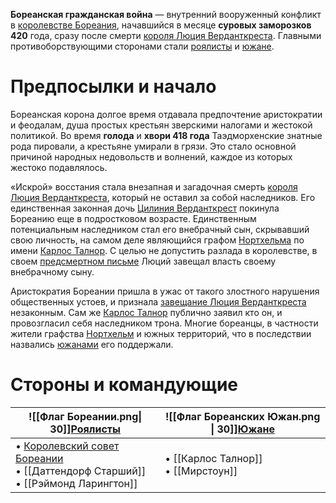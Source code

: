 **Бореанская гражданская война** — внутренний вооруженный конфликт в [королевстве Бореания](Бореания), начавшийся в месяце **суровых заморозков** **420** года, сразу после смерти [короля Люция Верданткреста](Люций%20Верданткрест). Главными противоборствующими сторонами стали [роялисты](Бореанские%20роялисты.md) и [южане](Бореанские%20южане).
# Предпосылки и начало
Бореанская корона долгое время отдавала предпочтение аристократии и феодалам, душа простых крестьян зверскими налогами и жестокой политикой. Во время **голода** и **хвори 418 года** Таэдморхенские знатные рода пировали, а крестьяне умирали в грязи. Это стало основной причиной народных недовольств и волнений, каждое из которых жестоко подавлялось.

«Искрой» восстания стала внезапная и загадочная смерть [короля Люция Верданткреста](Люций%20Верданткрест), который не оставил за собой наследников. Его единственная законная дочь [Цилиния Верданткрест](Цилиния%20Верданткрест.md) покинула Бореанию еще в подростковом возрасте. Единственным потенциальным наследником стал его внебрачный сын, скрывавший свою личность, на самом деле являющийся графом [Нортхельма](Нортхельм) по имени [Карлос Талнор](Карлос%20Талнор). С целью не допустить разлада в королевстве, в своем [предсмертном письме](Предсмертное%20письмо%20Люция%20Верданткреста.md) Люций завещал власть своему внебрачному сыну.

Аристократия Бореании пришла в ужас от такого злостного нарушения общественных устоев, и признала [завещание Люция Верданткреста](Предсмертное%20письмо%20Люция%20Верданткреста.md) незаконным. Сам же [Карлос Талнор](Карлос%20Талнор) публично заявил кто он, и провозгласил себя наследником трона. Многие бореанцы, в частности жители графства [Нортхельм](Нортхельм) и южных территорий, что в последствии назвались [южанами](Бореанские%20Южане) его поддержали. 
# Стороны и командующие

| ![[Флаг Бореании.png\| 30]][Роялисты](Бореанские%20роялисты)                                                              | ![[Флаг Бореанских Южан.png \| 30]][Южане](Бореанские%20южане) |
| ------------------------------------------------------------------------------------------------------------------------- | -------------------------------------------------------------- |
| • [Королевский совет Бореании](Бореания#Политическое%20устройство)<br>• [[Даттендорф Старший]]<br>• [[Рэймонд Ларингтон]] | • [[Карлос Талнор]]<br>• [[Мирстоун]]                          |
